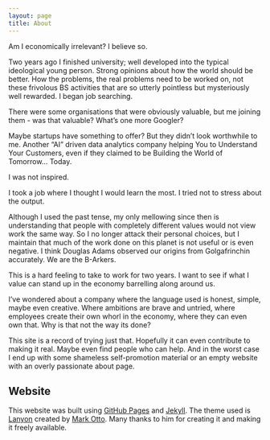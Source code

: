 ```yaml
---
layout: page
title: About
---
```

Am I economically irrelevant? I believe so.

Two years ago I finished university; well developed into the typical ideological young person. Strong opinions about how the world should be better. How the problems, the real problems need to be worked on, not these frivolous BS activities that are so utterly pointless but mysteriously well rewarded. I began job searching.

There were some organisations that were obviously valuable, but me joining them - was that valuable? What’s one more Googler? 

Maybe startups have something to offer? But they didn’t look worthwhile to me. Another “AI” driven data analytics company helping You to Understand Your Customers, even if they claimed to be Building the World of Tomorrow… Today. 

I was not inspired. 

I took a job where I thought I would learn the most. I tried not to stress about the output. 

Although I used the past tense, my only mellowing since then is understanding that people with completely different values would not view work the same way. So I no longer attack their personal choices, but I maintain that much of the work done on this planet is not useful or is even negative. I think Douglas Adams observed our origins from Golgafrinchin accurately. We are the B-Arkers. 

This is a hard feeling to take to work for two years. I want to see if what I value can stand up in the economy barrelling along around us.

I’ve wondered about a company where the language used is honest, simple, maybe even creative. Where ambitions are brave and untried, where employees create their own whorl in the economy, where they can even own that. Why is that not the way its done?

This site is a record of trying just that. Hopefully it can even contribute to making it real. Maybe even find people who can help. And in the worst case I end up with some shameless self-promotion material or an empty website with an overly passionate about page. 

## Website

This website was built using [GitHub Pages](https://pages.github.com) and [Jekyll](http://jekyllrb.com). The theme used is [Lanyon](http://lanyon.getpoole.com) created by [Mark Otto](https://twitter.com/mdo). Many thanks to him for creating it and making it freely available.
